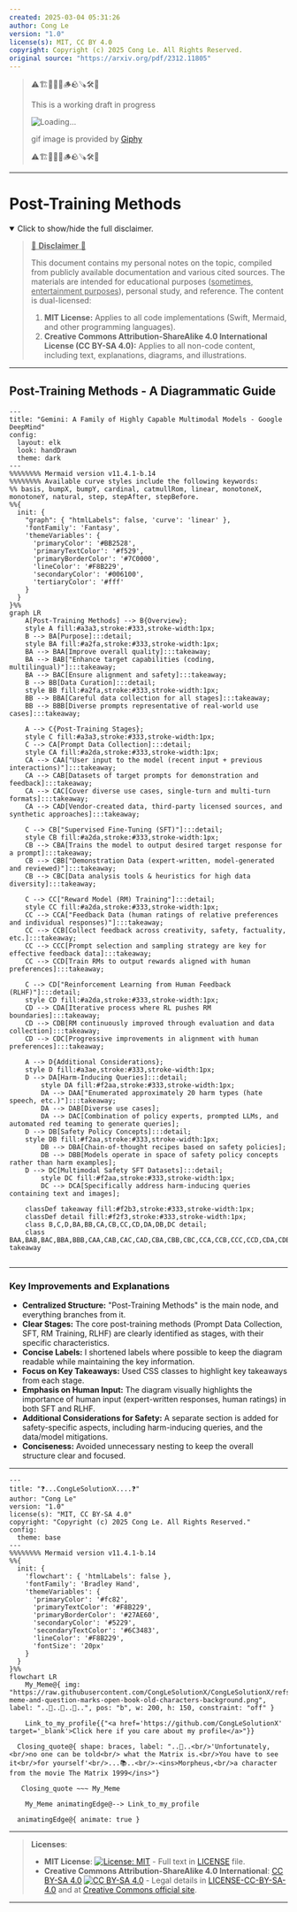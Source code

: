 ```yaml
---
created: 2025-03-04 05:31:26
author: Cong Le
version: "1.0"
license(s): MIT, CC BY 4.0
copyright: Copyright (c) 2025 Cong Le. All Rights Reserved.
original source: "https://arxiv.org/pdf/2312.11805"
---
```



> ⚠️🏗️🚧🦺🧱🪵🪨🪚🛠️👷
> 
> This is a working draft in progress
> 
> ![Loading...](https://media1.giphy.com/media/v1.Y2lkPTc5MGI3NjExZXgzaXduc25lYWMybGIzbmNvanYzbHZ2N2hpOHJmMTdqdGI1ZGRteCZlcD12MV9pbnRlcm5hbF9naWZfYnlfaWQmY3Q9Zw/xT0BKumCMrUb0dCypa/giphy.gif)
>
> gif image is provided by [Giphy](https://giphy.com)
> 
> ⚠️🏗️🚧🦺🧱🪵🪨🪚🛠️👷


----


# Post-Training Methods
<details open>
<summary>Click to show/hide the full disclaimer.</summary>
   
> <ins>📢 **Disclaimer** 🚨</ins>
>
> This document contains my personal notes on the topic,
> compiled from publicly available documentation and various cited sources.
> The materials are intended for educational purposes (<ins>sometimes, entertainment purposes</ins>), personal study, and reference.
> The content is dual-licensed:
> 1. **MIT License:** Applies to all code implementations (Swift, Mermaid, and other programming languages).
> 2. **Creative Commons Attribution-ShareAlike 4.0 International License (CC BY-SA 4.0):** Applies to all non-code content, including text, explanations, diagrams, and illustrations.

</details>

---


## Post-Training Methods - A Diagrammatic Guide 




```mermaid
---
title: "Gemini: A Family of Highly Capable Multimodal Models - Google DeepMind"
config:
  layout: elk
  look: handDrawn
  theme: dark
---
%%%%%%%% Mermaid version v11.4.1-b.14
%%%%%%%% Available curve styles include the following keywords:
%% basis, bumpX, bumpY, cardinal, catmullRom, linear, monotoneX, monotoneY, natural, step, stepAfter, stepBefore.
%%{
  init: {
    "graph": { "htmlLabels": false, 'curve': 'linear' },
    'fontFamily': 'Fantasy',
    'themeVariables': {
      'primaryColor': '#BB2528',
      'primaryTextColor': '#f529',
      'primaryBorderColor': '#7C0000',
      'lineColor': '#F8B229',
      'secondaryColor': '#006100',
      'tertiaryColor': '#fff'
    }
  }
}%%
graph LR
    A[Post-Training Methods] --> B{Overview};
    style A fill:#a3a3,stroke:#333,stroke-width:1px;
    B --> BA[Purpose]:::detail;
    style BA fill:#a2fa,stroke:#333,stroke-width:1px;
    BA --> BAA[Improve overall quality]:::takeaway;
    BA --> BAB["Enhance target capabilities (coding, multilingual)"]:::takeaway;
    BA --> BAC[Ensure alignment and safety]:::takeaway;
    B --> BB[Data Curation]:::detail;
    style BB fill:#a2fa,stroke:#333,stroke-width:1px;
    BB --> BBA[Careful data collection for all stages]:::takeaway;
    BB --> BBB[Diverse prompts representative of real-world use cases]:::takeaway;
    
    A --> C{Post-Training Stages};
    style C fill:#a3a3,stroke:#333,stroke-width:1px;
    C --> CA[Prompt Data Collection]:::detail;
    style CA fill:#a2da,stroke:#333,stroke-width:1px;
    CA --> CAA["User input to the model (recent input + previous interactions)"]:::takeaway;
    CA --> CAB[Datasets of target prompts for demonstration and feedback]:::takeaway;
    CA --> CAC[Cover diverse use cases, single-turn and multi-turn formats]:::takeaway;
    CA --> CAD[Vendor-created data, third-party licensed sources, and synthetic approaches]:::takeaway;
    
    C --> CB["Supervised Fine-Tuning (SFT)"]:::detail;
    style CB fill:#a2da,stroke:#333,stroke-width:1px;
    CB --> CBA[Trains the model to output desired target response for a prompt]:::takeaway;
    CB --> CBB["Demonstration Data (expert-written, model-generated and reviewed)"]:::takeaway;
    CB --> CBC[Data analysis tools & heuristics for high data diversity]:::takeaway;

    C --> CC["Reward Model (RM) Training"]:::detail;
    style CC fill:#a2da,stroke:#333,stroke-width:1px;
    CC --> CCA["Feedback Data (human ratings of relative preferences and individual responses)"]:::takeaway;
    CC --> CCB[Collect feedback across creativity, safety, factuality, etc.]:::takeaway;
    CC --> CCC[Prompt selection and sampling strategy are key for effective feedback data]:::takeaway;
    CC --> CCD[Train RMs to output rewards aligned with human preferences]:::takeaway;

    C --> CD["Reinforcement Learning from Human Feedback (RLHF)"]:::detail;
    style CD fill:#a2da,stroke:#333,stroke-width:1px;
    CD --> CDA[Iterative process where RL pushes RM boundaries]:::takeaway;
    CD --> CDB[RM continuously improved through evaluation and data collection]:::takeaway;
    CD --> CDC[Progressive improvements in alignment with human preferences]:::takeaway;

    A --> D{Additional Considerations};
    style D fill:#a3ae,stroke:#333,stroke-width:1px;
    D --> DA[Harm-Inducing Queries]:::detail;
        style DA fill:#f2aa,stroke:#333,stroke-width:1px;
        DA --> DAA["Enumerated approximately 20 harm types (hate speech, etc.)"]:::takeaway;
        DA --> DAB[Diverse use cases];
        DA --> DAC[Combination of policy experts, prompted LLMs, and automated red teaming to generate queries];
    D --> DB[Safety Policy Concepts]:::detail;
    style DB fill:#f2aa,stroke:#333,stroke-width:1px;
        DB --> DBA[Chain-of-thought recipes based on safety policies];
        DB --> DBB[Models operate in space of safety policy concepts rather than harm examples];
    D --> DC[Multimodal Safety SFT Datasets]:::detail;
        style DC fill:#f2aa,stroke:#333,stroke-width:1px;
        DC --> DCA[Specifically address harm-inducing queries containing text and images];

    classDef takeaway fill:#f2b3,stroke:#333,stroke-width:1px;
    classDef detail fill:#f2f3,stroke:#333,stroke-width:1px;
    class B,C,D,BA,BB,CA,CB,CC,CD,DA,DB,DC detail;
    class BAA,BAB,BAC,BBA,BBB,CAA,CAB,CAC,CAD,CBA,CBB,CBC,CCA,CCB,CCC,CCD,CDA,CDB,CDC,DAA,DAB,DAC,DBA,DBB,DCA takeaway
    
```

---


### Key Improvements and Explanations

*   **Centralized Structure:** "Post-Training Methods" is the main node, and everything branches from it.
*   **Clear Stages:** The core post-training methods (Prompt Data Collection, SFT, RM Training, RLHF) are clearly identified as stages, with their specific characteristics.
*   **Concise Labels:** I shortened labels where possible to keep the diagram readable while maintaining the key information.
*   **Focus on Key Takeaways:**  Used CSS classes to highlight key takeaways from each stage.
*   **Emphasis on Human Input:** The diagram visually highlights the importance of human input (expert-written responses, human ratings) in both SFT and RLHF.
*   **Additional Considerations for Safety:**  A separate section is added for safety-specific aspects, including harm-inducing queries, and the data/model mitigations.
*   **Conciseness:** Avoided unnecessary nesting to keep the overall structure clear and focused.

---

```mermaid
---
title: "❓...CongLeSolutionX....❓"
author: "Cong Le"
version: "1.0"
license(s): "MIT, CC BY-SA 4.0"
copyright: "Copyright (c) 2025 Cong Le. All Rights Reserved."
config:
  theme: base
---
%%%%%%%% Mermaid version v11.4.1-b.14
%%{
  init: {
    'flowchart': { 'htmlLabels': false },
    'fontFamily': 'Bradley Hand',
    'themeVariables': {
      'primaryColor': '#fc82',
      'primaryTextColor': '#F8B229',
      'primaryBorderColor': '#27AE60',
      'secondaryColor': '#5229',
      'secondaryTextColor': '#6C3483',
      'lineColor': '#F8B229',
      'fontSize': '20px'
    }
  }
}%%
flowchart LR
    My_Meme@{ img: "https://raw.githubusercontent.com/CongLeSolutionX/CongLeSolutionX/refs/heads/main/assets/images/My-meme-and-question-marks-open-book-old-characters-background.png", label: "..🙉..👀..📖..", pos: "b", w: 200, h: 150, constraint: "off" }
   
    Link_to_my_profile{{"<a href='https://github.com/CongLeSolutionX' target='_blank'>Click here if you care about my profile</a>"}}

  Closing_quote@{ shape: braces, label: "..👀..<br/>'Unfortunately,<br/>no one can be told<br/> what the Matrix is.<br/>You have to see it<br/>for yourself'<br/>...📚..<br/>-<ins>Morpheus,<br/>a character from the movie The Matrix 1999</ins>"}

   Closing_quote ~~~ My_Meme

    My_Meme animatingEdge@--> Link_to_my_profile
  
  animatingEdge@{ animate: true }

```

---
><b>Licenses</b>:
>
>- <b>MIT License</b>:  [![License: MIT](https://img.shields.io/badge/License-MIT-yellow.svg)](LICENSE) - Full text in [LICENSE](LICENSE) file.
>- <b>Creative Commons Attribution-ShareAlike 4.0 International</b>: [CC BY-SA 4.0](https://creativecommons.org/licenses/by-sa/4.0/) [![CC BY-SA 4.0](https://licensebuttons.net/l/by-sa/4.0/88x31.png)](https://creativecommons.org/licenses/by-sa/4.0/) - Legal details in [LICENSE-CC-BY-SA-4.0](THE_PAST/LICENSE-CC-BY-SA-4.0) and at [Creative Commons official site](https://creativecommons.org/licenses/by-sa/4.0/).
>
---